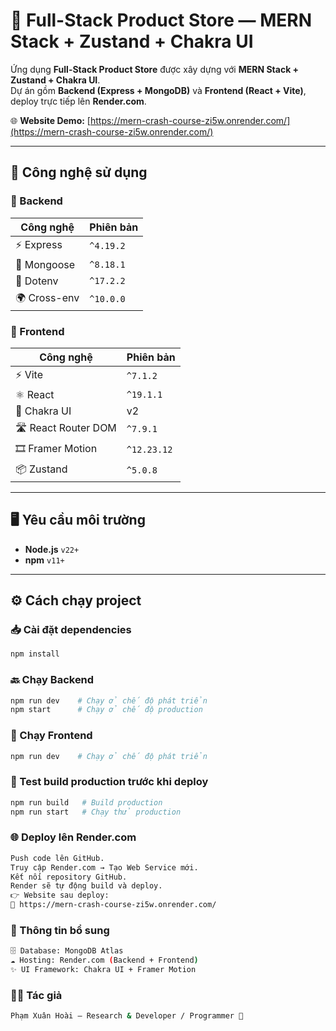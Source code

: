 # 🛒 Full-Stack Product Store — MERN Stack + Zustand + Chakra UI

Ứng dụng **Full-Stack Product Store** được xây dựng với **MERN Stack + Zustand + Chakra UI**.  
Dự án gồm **Backend (Express + MongoDB)** và **Frontend (React + Vite)**, deploy trực tiếp lên **Render.com**.

🌐 **Website Demo:** [https://mern-crash-course-zi5w.onrender.com/](https://mern-crash-course-zi5w.onrender.com/)

---

## 🚀 Công nghệ sử dụng

### 🔧 Backend

| Công nghệ    | Phiên bản |
| ------------ | --------- |
| ⚡ Express   | `^4.19.2` |
| 🍃 Mongoose  | `^8.18.1` |
| 🔑 Dotenv    | `^17.2.2` |
| 🌍 Cross-env | `^10.0.0` |

### 🎨 Frontend

| Công nghệ           | Phiên bản   |
| ------------------- | ----------- |
| ⚡ Vite             | `^7.1.2`    |
| ⚛️ React            | `^19.1.1`   |
| 🎨 Chakra UI        | v2          |
| 🛣️ React Router DOM | `^7.9.1`    |
| 🎞️ Framer Motion    | `^12.23.12` |
| 📦 Zustand          | `^5.0.8`    |

---

## 🖥️ Yêu cầu môi trường

-   **Node.js** `v22+`
-   **npm** `v11+`

---

## ⚙️ Cách chạy project

### 📥 Cài đặt dependencies

```bash
npm install
```

### 🔙 Chạy Backend

```bash
npm run dev    # Chạy ở chế độ phát triển
npm start      # Chạy ở chế độ production
```

### 🎨 Chạy Frontend

```bash
npm run dev    # Chạy ở chế độ phát triển
```

### 🧪 Test build production trước khi deploy

```bash
npm run build   # Build production
npm run start   # Chạy thử production
```

### 🌐 Deploy lên Render.com

```bash
Push code lên GitHub.
Truy cập Render.com → Tạo Web Service mới.
Kết nối repository GitHub.
Render sẽ tự động build và deploy.
👉 Website sau deploy:
🔗 https://mern-crash-course-zi5w.onrender.com/
```

### 📌 Thông tin bổ sung

```bash
🗄️ Database: MongoDB Atlas
☁️ Hosting: Render.com (Backend + Frontend)
✨ UI Framework: Chakra UI + Framer Motion
```

### 👨‍💻 Tác giả

```bash
Phạm Xuân Hoài — Research & Developer / Programmer 🚀
```
